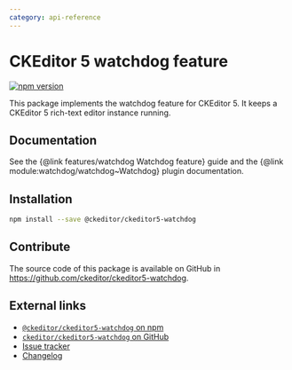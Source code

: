 ```yaml
---
category: api-reference
---
```


# CKEditor 5 watchdog feature

[![npm version](https://badge.fury.io/js/%40ckeditor%2Fckeditor5-watchdog.svg)](https://www.npmjs.com/package/@ckeditor/ckeditor5-watchdog)

This package implements the watchdog feature for CKEditor 5. It keeps a CKEditor 5 rich-text editor instance running.

## Documentation

See the {@link features/watchdog Watchdog feature} guide and the {@link module:watchdog/watchdog~Watchdog} plugin documentation.

## Installation

```bash
npm install --save @ckeditor/ckeditor5-watchdog
```

## Contribute

The source code of this package is available on GitHub in https://github.com/ckeditor/ckeditor5-watchdog.

## External links

* [`@ckeditor/ckeditor5-watchdog` on npm](https://www.npmjs.com/package/@ckeditor/ckeditor5-watchdog)
* [`ckeditor/ckeditor5-watchdog` on GitHub](https://github.com/ckeditor/ckeditor5-watchdog)
* [Issue tracker](https://github.com/ckeditor/ckeditor5-watchdog/issues)
* [Changelog](https://github.com/ckeditor/ckeditor5-watchdog/blob/master/CHANGELOG.md)
